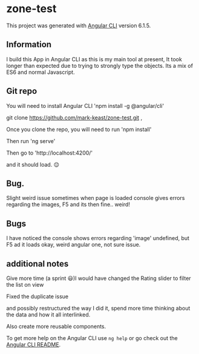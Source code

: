 # zone-test

This project was generated with [Angular CLI](https://github.com/angular/angular-cli) version 6.1.5.

## Information
I build this App in Angular CLI as this is my main tool at present, It took longer than expected due to trying to strongly type the objects.
Its a mix of ES6 and normal Javascript.

## Git repo

You will need to install Angular CLI 'npm install -g @angular/cli'

git clone https://github.com/mark-keast/zone-test.git , 

Once you clone the repo, you will need to run  'npm install'

Then run 'ng serve'

Then go to 'http://localhost:4200/'

and it should load. :relieved:

## Bug.
Slight weird issue sometimes when page is loaded console gives errors regarding the images, F5 and its then fine.. weird!

## Bugs
I have noticed the console shows errors regarding 'image' undefined, but F5 ad it loads okay, weird angular one, not sure issue.

## additional notes

Give more time (a sprint :smiley:)I would have changed the Rating slider to filter the list on view

Fixed the duplicate issue

and possibly restructured the way I did it, spend more time thinking about the data and how it all interlinked.

Also create more reusable components.


To get more help on the Angular CLI use `ng help` or go check out the [Angular CLI README](https://github.com/angular/angular-cli/blob/master/README.md).
